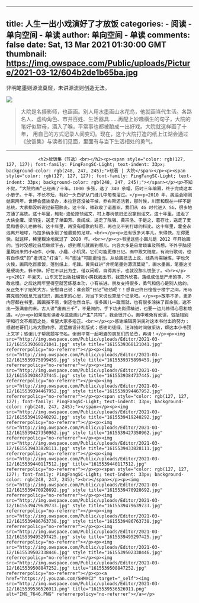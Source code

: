 
---
title: 人生一出小戏演好了才放饭
categories: 
    - 阅读
    - 单向空间 - 单读
author: 单向空间 - 单读
comments: false
date: Sat, 13 Mar 2021 01:30:00 GMT
thumbnail: https://img.owspace.com/Public/uploads/Picture/2021-03-12/604b2de1b65ba.jpg
---

<div>   
<p>非明笔墨则源流莫窥，未讲源流则创造无法。</p><p><img src="https://img.owspace.com/Public/uploads/Picture/2021-03-12/604b2de1b65ba.jpg" referrerpolicy="no-referrer"></p><blockquote>大院是名摄影师，也画画。别人用水墨画山水花鸟，他就画当代生活。各路名人、虚构角色、市井百姓、生活器具……再配上妙趣横生的句子，大院的笔好似酵母，酒入了喉，平常事也都被酿成一出好戏。大院就这样画了十年， 用自己的方式记录人间变幻。现在，这个大院打造的纸上江湖会通过《放饭集》与读者们见面，里面有与当下生活相处的勇气。</blockquote><hr>
                
                <h2>放饭集（节选）<br></h2><p><span style="color: rgb(127, 127, 127); font-family: PingFangSC-Light; text-indent: 33px; background-color: rgb(248, 247, 245);">绘著 | 大院</span></p><p><span style="color: rgb(127, 127, 127); font-family: PingFangSC-Light; text-indent: 33px; background-color: rgb(248, 247, 245);"></span></p><p>不知不觉，“大院的画”已经画了十年。1000 多张，选了 340 余幅，历时三年编纂，终于完成这本小册子。十年，不长不短，有如一头白驴从门缝儿中匆匆溜过。</p><p>2010 年，奥运会刚刚结束两年，世博会盛装举办，本拉登还没被干掉，乔布斯还活着，那时候，川普和现在一样不是总统，大家都没听说过新冠肺炎。这十年，微软收了诺基亚，我们从 4G 时代进入 5G，很多地方通了高铁。这十年里，鲍勃·迪伦拒领诺文，村上春树依旧还没拿到诺文。这十年里，送走了大侠金庸、梁羽生，送走了单田芳、袁阔成，送走了陈强、黄宗洛、于是之、葛存壮，送走了麦昆和香奈儿老佛爷。这十年里，再没有唱歌的科恩，再也见不到打球的科比。这十年里，霍金永远离开地球，马拉多纳永别了他最爱的足球。<br></p><p>还有很多大事儿，来得快，忘得更快。就这样，稀里糊涂地就过了 2020 年。<br></p><p>书里这些小画儿是 2012 年开始画的。当时没想过日后继续下去，想到哪儿就画到哪儿。内容大多是日常琐事及所想，不外乎脑袋里跳出来的小动作、小情、小趣、小机灵。它们可能更像日记。画中跋文随意，有流行歌词，也有自作成“韵”者谓之“打油”，叫“图注”可能更恰当。从绘画技法上说，线条尚需锤炼，字也欠火候，画风吃百家饭，落到纸上，毛躁。黄宾虹讲“非明笔墨则源流莫窥”，画水墨画，笔墨这关是硬功夫，躲不掉。好在不以此为生，借以闲暇，自得其乐，也就没那么慌张了。<br></p><p>2017 年夏天，山东文艺出版社编辑小房找我出书，我意外欣喜。落纸成信是严肃的事，不敢怠慢。之后这两年里得空就苦练基本功，小有长进。朋友支持很多，勇气和信心是别人给的。反正免不了贻笑大方，安慰自己说：谁会跟“日记”较劲呢？！想自己终日惶惶于楼宇之间，用马赛克般的信息充当知识，画出来的心思，对当下来说也算是个记录吧。</p><p>故事不多，更多内容都在书里。画画虽不易，倒还怡然自乐。很多画儿一蹴而就，也有很多涂抹了百余张，选不出一张满意的来。古人讲“废画三千”，不是闹的，手下功夫尚须精进，也要一边儿修得心思和境遇。</p><p>如果能有读者与这些画儿产生“共鸣”，我会很开心。画中难免有讹误，包括错别字和行文不规范之处，希望大家多指正。<br></p><p>感谢编辑房洪民对这本书付出的努力；感谢老哥们儿冯大鹏作序、高猛做设计和版式；感谢司徒绿、汪洋抽时间做采访，帮这本小书顶上文字；感谢儿子帮我题写书名。谢谢平常一起喝酒的朋友们的怂恿，再请！</p><p><img src="http://img.owspace.com/Public/uploads/Editor/2021-03-12/1615539368121041.jpg" style title="1615539368121041.jpg" referrerpolicy="no-referrer"></p><p><img src="http://img.owspace.com/Public/uploads/Editor/2021-03-12/1615539375899459.jpg" style title="1615539375899459.jpg" referrerpolicy="no-referrer"></p><p><img src="http://img.owspace.com/Public/uploads/Editor/2021-03-12/1615539384737445.jpg" style title="1615539384737445.jpg" referrerpolicy="no-referrer"></p><p><img src="http://img.owspace.com/Public/uploads/Editor/2021-03-12/1615539394467952.jpg" style title="1615539394467952.jpg" referrerpolicy="no-referrer"></p><p><span style="color: rgb(127, 127, 127); font-family: PingFangSC-Light; text-indent: 33px; background-color: rgb(248, 247, 245);"></span></p><p><img src="http://img.owspace.com/Public/uploads/Editor/2021-03-12/1615539419240292.jpg" style title="1615539419240292.jpg" referrerpolicy="no-referrer"></p><p><img src="http://img.owspace.com/Public/uploads/Editor/2021-03-12/1615539427350962.jpg" style title="1615539427350962.jpg" referrerpolicy="no-referrer"></p><p><img src="http://img.owspace.com/Public/uploads/Editor/2021-03-12/1615539433828111.jpg" style title="1615539433828111.jpg" referrerpolicy="no-referrer"></p><p><img src="http://img.owspace.com/Public/uploads/Editor/2021-03-12/1615539440117512.jpg" title="1615539440117512.jpg" referrerpolicy="no-referrer"></p><p><span style="color: rgb(127, 127, 127); font-family: PingFangSC-Light; text-indent: 33px; background-color: rgb(248, 247, 245);"><br></span></p><p><img src="http://img.owspace.com/Public/uploads/Editor/2021-03-12/1615539470928692.jpg" style title="1615539470928692.jpg" referrerpolicy="no-referrer"></p><p><img src="http://img.owspace.com/Public/uploads/Editor/2021-03-12/1615539479639733.jpg" style title="1615539479639733.jpg" referrerpolicy="no-referrer"></p><p><img src="http://img.owspace.com/Public/uploads/Editor/2021-03-12/1615539486763738.jpg" style title="1615539486763738.jpg" referrerpolicy="no-referrer"></p><p><img src="http://img.owspace.com/Public/uploads/Editor/2021-03-12/1615539495297425.jpg" style title="1615539495297425.jpg" referrerpolicy="no-referrer"></p><p><img src="http://img.owspace.com/Public/uploads/Editor/2021-03-12/1615539502338446.jpg" style title="1615539502338446.jpg" referrerpolicy="no-referrer"></p><p><img src="http://img.owspace.com/Public/uploads/Editor/2021-03-12/1615539508847252.jpg" title="1615539508847252.jpg" referrerpolicy="no-referrer"></p><p><a href="https://j.youzan.com/SHMXC2" target="_self"><img src="http://img.owspace.com/Public/uploads/Editor/2021-03-12/1615539536526911.png" title="1615539536526911.png" alt="IMG_7646.PNG" referrerpolicy="no-referrer"></a></p>                
              
</div>
            